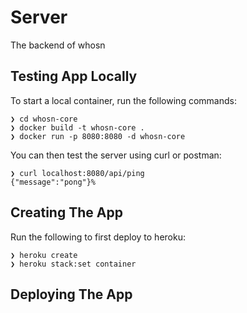 # Server
The backend of whosn

## Testing App Locally
To start a local container, run the following commands:
```
❯ cd whosn-core
❯ docker build -t whosn-core .
❯ docker run -p 8080:8080 -d whosn-core
```
You can then test the server using curl or postman:
```
❯ curl localhost:8080/api/ping
{"message":"pong"}%
```

## Creating The App
Run the following to first deploy to heroku:
```
❯ heroku create
❯ heroku stack:set container
```

## Deploying The App
